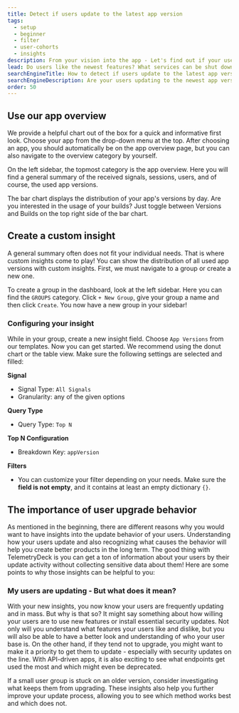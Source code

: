 ```yaml
---
title: Detect if users update to the latest app version
tags:
  - setup
  - beginner
  - filter
  - user-cohorts
  - insights
description: From your vision into the app - Let's find out if your users update to the newest version and make those changes worth it.
lead: Do users like the newest features? What services can be shut down? And do people install security updates? - Whatever the occasion, getting insights into the update behavior of your users is a helpful and a compelling way to ensure you hit your user's needs.
searchEngineTitle: How to detect if users update to the latest app version
searchEngineDescription: Are your users updating to the newest app version? Let's find out the reason behind it and ways to improve upgrade behavior.
order: 50
---
```


## Use our app overview

We provide a helpful chart out of the box for a quick and informative first look. Choose your app from the drop-down menu at the top. After choosing an app, you should automatically be on the app overview page, but you can also navigate to the overview category by yourself.

On the left sidebar, the topmost category is the app overview. Here you will find a general summary of the received signals, sessions, users, and of course, the used app versions.

The bar chart displays the distribution of your app's versions by day. Are you interested in the usage of your builds? Just toggle between Versions and Builds on the top right side of the bar chart.

## Create a custom insight

A general summary often does not fit your individual needs. That is where custom insights come to play! You can show the distribution of all used app versions with custom insights. First, we must navigate to a group or create a new one.

To create a group in the dashboard, look at the left sidebar. Here you can find the `GROUPS` category. Click `+ New Group`, give your group a name and then click `Create`. You now have a new group in your sidebar!

### Configuring your insight

While in your group, create a new insight field. Choose `App Versions` from our templates. Now you can get started.
We recommend using the donut chart or the table view. Make sure the following settings are selected and filled:

**Signal**

- Signal Type: `All Signals`
- Granularity: any of the given options

**Query Type**

- Query Type: `Top N`

**Top N Configuration**

- Breakdown Key: `appVersion`

**Filters**

- You can customize your filter depending on your needs. Make sure the **field is not empty**, and it contains at least an empty dictionary `{}`.

## The importance of user upgrade behavior

As mentioned in the beginning, there are different reasons why you would want to have insights into the update behavior of your users. Understanding how your users update and also recognizing what causes the behavior will help you create better products in the long term. The good thing with TelemetryDeck is you can get a ton of information about your users by their update activity without collecting sensitive data about them! Here are some points to why those insights can be helpful to you:

### My users are updating - But what does it mean?

With your new insights, you now know your users are frequently updating and in mass. But why is that so? It might say something about how willing your users are to use new features or install essential security updates. Not only will you understand what features your users like and dislike, but you will also be able to have a better look and understanding of who your user base is.
On the other hand, if they tend not to upgrade, you might want to make it a priority to get them to update - especially with security updates on the line.
With API-driven apps, it is also exciting to see what endpoints get used the most and which might even be deprecated.

If a small user group is stuck on an older version, consider investigating what keeps them from upgrading. These insights also help you further improve your update process, allowing you to see which method works best and which does not.
